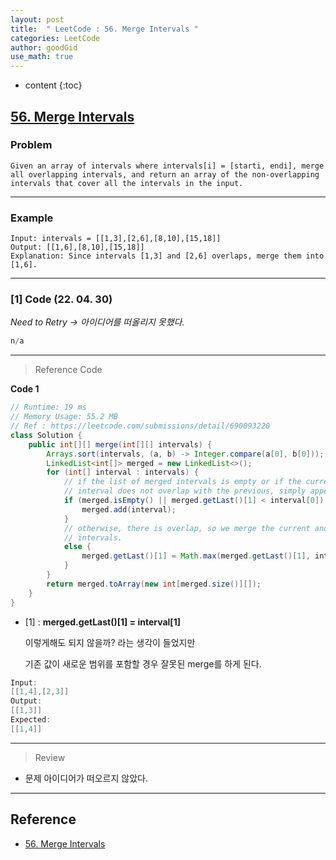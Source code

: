 ```yaml
---
layout: post
title:  " LeetCode : 56. Merge Intervals "
categories: LeetCode
author: goodGid
use_math: true
---
```

* content
{:toc}

## [56. Merge Intervals](https://leetcode.com/problems/merge-intervals)

### Problem

```
Given an array of intervals where intervals[i] = [starti, endi], merge all overlapping intervals, and return an array of the non-overlapping intervals that cover all the intervals in the input.
```


---

### Example

```
Input: intervals = [[1,3],[2,6],[8,10],[15,18]]
Output: [[1,6],[8,10],[15,18]]
Explanation: Since intervals [1,3] and [2,6] overlaps, merge them into [1,6].
```

---

### [1] Code (22. 04. 30)

*Need to Retry -> 아이디어를 떠올리지 못했다.*

``` java
n/a
```

---

> Reference Code

**Code 1**

``` java
// Runtime: 19 ms
// Memory Usage: 55.2 MB
// Ref : https://leetcode.com/submissions/detail/690093220
class Solution {
    public int[][] merge(int[][] intervals) {
        Arrays.sort(intervals, (a, b) -> Integer.compare(a[0], b[0]));
        LinkedList<int[]> merged = new LinkedList<>();
        for (int[] interval : intervals) {
            // if the list of merged intervals is empty or if the current
            // interval does not overlap with the previous, simply append it.
            if (merged.isEmpty() || merged.getLast()[1] < interval[0]) {
                merged.add(interval);
            }
            // otherwise, there is overlap, so we merge the current and previous
            // intervals.
            else {
                merged.getLast()[1] = Math.max(merged.getLast()[1], interval[1]); // [1]
            }
        }
        return merged.toArray(new int[merged.size()][]);
    }
}
```

* [1] : **merged.getLast()[1] = interval[1]** 

  이렇게해도 되지 않을까? 라는 생각이 들었지만

  기존 값이 새로운 범위를 포함할 경우 잘못된 merge를 하게 된다.

``` java
Input:
[[1,4],[2,3]]
Output:
[[1,3]]
Expected:
[[1,4]]
```

---

> Review

* 문제 아이디어가 떠오르지 않았다.


---

## Reference

* [56. Merge Intervals](https://leetcode.com/problems/merge-intervals)